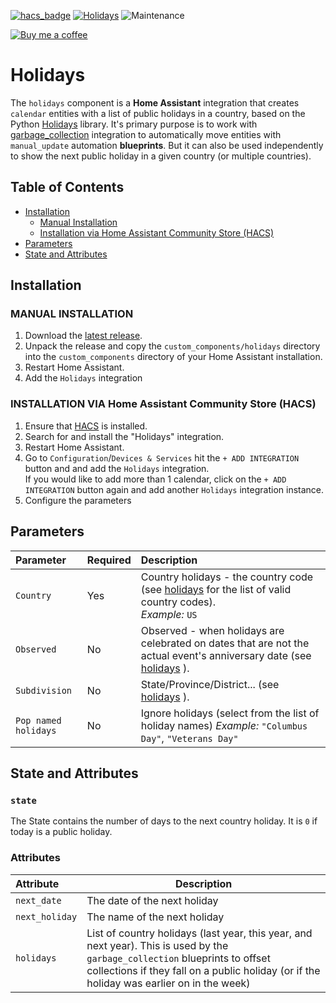 [![hacs_badge](https://img.shields.io/badge/HACS-Default-orange.svg)](https://github.com/custom-components/hacs) [![Holidays](https://img.shields.io/github/v/release/bruxy70/Holidays.svg?1)](https://github.com/bruxy70/Holidays) ![Maintenance](https://img.shields.io/maintenance/yes/2021.svg)

[![Buy me a coffee](https://img.shields.io/static/v1.svg?label=Buy%20me%20a%20coffee&message=🥨&color=black&logo=buy%20me%20a%20coffee&logoColor=white&labelColor=6f4e37)](https://www.buymeacoffee.com/3nXx0bJDP)

# Holidays

The `holidays` component is a **Home Assistant** integration that creates `calendar` entities with a list of public holidays in a country, based on the Python [Holidays](https://github.com/dr-prodigy/python-holidays) library.
It's primary purpose is to work with [garbage_collection](https://github.com/bruxy70/Garbage-Collection#public-holidays) integration to automatically move entities with `manual_update` automation **blueprints**. But it can also be used independently to show the next public holiday in a given country (or multiple countries).

## Table of Contents

* [Installation](#installation)
  * [Manual Installation](#manual-installation)
  * [Installation via Home Assistant Community Store (HACS)](#installation-via-home-assistant-community-store-hacs)
* [Parameters](#Parameters)
* [State and Attributes](#state-and-attributes)

## Installation

### MANUAL INSTALLATION

1. Download the
   [latest release](https://github.com/bruxy70/Holidays/releases/latest).
2. Unpack the release and copy the `custom_components/holidays` directory
   into the `custom_components` directory of your Home Assistant
   installation.
3. Restart Home Assistant.
4. Add the `Holidays` integration

### INSTALLATION VIA Home Assistant Community Store (HACS)

1. Ensure that [HACS](https://hacs.xyz/) is installed.
2. Search for and install the "Holidays" integration.
4. Restart Home Assistant.
5. Go to `Configuration`/`Devices & Services` hit the `+ ADD INTEGRATION` button and and add the `Holidays` integration. <br />If you would like to add more than 1 calendar, click on the `+ ADD INTEGRATION` button again and add another `Holidays` integration instance.
6. Configure the parameters

## Parameters

| Parameter | Required | Description
| :-- | :-- | :--
| `Country` | Yes | Country holidays - the country code (see [holidays](https://github.com/dr-prodigy/python-holidays) for the list of valid country codes).<br/>*Example:* `US`
| `Observed` | No | Observed - when holidays are celebrated on dates that are not the actual event's anniversary date (see [holidays](https://github.com/dr-prodigy/python-holidays) ).
| `Subdivision` | No | State/Province/District... (see [holidays](https://github.com/dr-prodigy/python-holidays) ).
| `Pop named holidays` | No | Ignore holidays (select from the list of holiday names) *Example:* `"Columbus Day"`, `"Veterans Day"`

## State and Attributes

### `state`

The State contains the number of days to the next country holiday. It is `0` if today is a public holiday.

### Attributes

| Attribute | Description
|:----------|------------
| `next_date` | The date of the next holiday
| `next_holiday` | The name of the next holiday
| `holidays` | List of country holidays (last year, this year, and next year). This is used by the `garbage_collection` blueprints to offset collections if they fall on a public holiday (or if the holiday was earlier on in the week)
